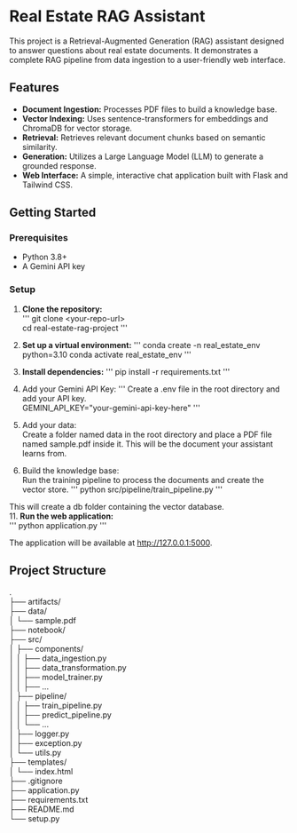 # **Real Estate RAG Assistant**

This project is a Retrieval-Augmented Generation (RAG) assistant designed to answer questions about real estate documents. It demonstrates a complete RAG pipeline from data ingestion to a user-friendly web interface.

## **Features**

* **Document Ingestion:** Processes PDF files to build a knowledge base.  
* **Vector Indexing:** Uses sentence-transformers for embeddings and ChromaDB for vector storage.  
* **Retrieval:** Retrieves relevant document chunks based on semantic similarity.  
* **Generation:** Utilizes a Large Language Model (LLM) to generate a grounded response.  
* **Web Interface:** A simple, interactive chat application built with Flask and Tailwind CSS.

## **Getting Started**

### **Prerequisites**

* Python 3.8+  
* A Gemini API key

### **Setup**

1. **Clone the repository:**  
   '''
   git clone \<your-repo-url\>  
   cd real-estate-rag-project
   '''

3. **Set up a virtual environment:**
   '''
   conda create -n real_estate_env python=3.10 
   conda activate real_estate_env
   '''

5. **Install dependencies:**
   '''
   pip install \-r requirements.txt
   '''

7. Add your Gemini API Key:
   '''
   Create a .env file in the root directory and add your API key.  
   GEMINI\_API\_KEY="your-gemini-api-key-here"
   '''

9. Add your data:  
   Create a folder named data in the root directory and place a PDF file named sample.pdf inside it. This will be the document your assistant learns from.  
10. Build the knowledge base:  
   Run the training pipeline to process the documents and create the vector store.
   ''' 
   python src/pipeline/train\_pipeline.py
   '''

   This will create a db folder containing the vector database.  
11. **Run the web application:**  
   '''
   python application.py
   '''

   The application will be available at http://127.0.0.1:5000.

## **Project Structure**

.  
├── artifacts/  
├── data/  
│   └── sample.pdf  
├── notebook/  
├── src/  
│   ├── components/  
│   │   ├── data\_ingestion.py  
│   │   ├── data\_transformation.py  
│   │   ├── model\_trainer.py  
│   │   ├── ...  
│   ├── pipeline/  
│   │   ├── train\_pipeline.py  
│   │   ├── predict\_pipeline.py  
│   │   └── ...  
│   ├── logger.py  
│   ├── exception.py  
│   └── utils.py  
├── templates/  
│   └── index.html  
├── .gitignore  
├── application.py  
├── requirements.txt  
├── README.md  
└── setup.py  
